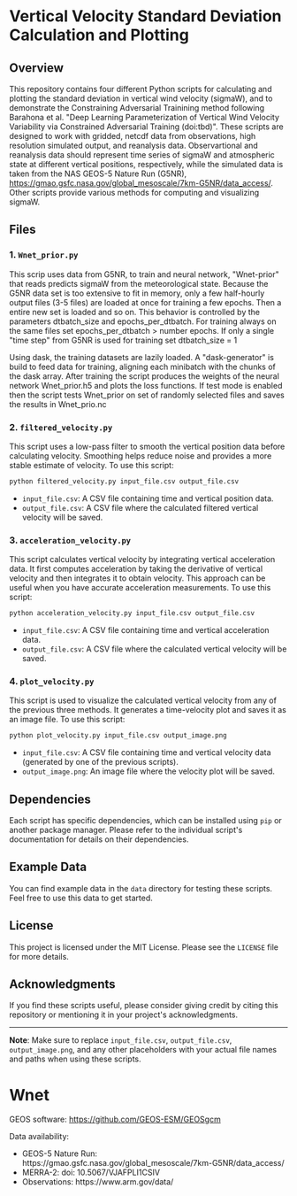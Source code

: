

# Vertical Velocity Standard Deviation Calculation and Plotting

## Overview

This repository contains four different Python scripts for calculating and plotting the standard deviation in vertical wind velocity (sigmaW), and to demonstrate the Constraining Adversarial Trainining method following Barahona et al. "Deep Learning Parameterization of Vertical Wind Velocity Variability via Constrained Adversarial Training (doi:tbd)". These scripts are designed to work with gridded, netcdf data from observations, high resolution simulated output, and reanalysis data. Observartional and reanalysis data should represent time series of sigmaW and atmospheric state  at different vertical positions, respectively, while the simulated data is taken from the NAS GEOS-5 Nature Run (G5NR), https://gmao.gsfc.nasa.gov/global_mesoscale/7km-G5NR/data_access/. Other scripts provide various methods for computing and visualizing sigmaW.

## Files

### 1. `Wnet_prior.py`

This scrip uses data from G5NR, to train and neural network, "Wnet-prior" that reads predicts sigmaW from the meteorological state. Because the G5NR data set is too extensive to fit in memory, only a few half-hourly output files (3-5 files) are loaded at once for training a few epochs. Then a entire new set is loaded and so on. This behavior is controlled by the parameters dtbatch_size and epochs_per_dtbatch. For training always on the same files set epochs_per_dtbatch > number epochs. If only a single "time step" from G5NR is used for training set dtbatch_size = 1   

Using dask, the training datasets are lazily loaded. A "dask-generator" is build to feed data for training, aligning each minibatch with the chunks of the dask array.  After training the script produces the weights of the neural network Wnet_prior.h5 and plots the loss functions. If test mode is enabled then the script tests Wnet_prior on set of randomly selected files and saves the results in Wnet_prio.nc 

### 2. `filtered_velocity.py`

This script uses a low-pass filter to smooth the vertical position data before calculating velocity. Smoothing helps reduce noise and provides a more stable estimate of velocity. To use this script:

```bash
python filtered_velocity.py input_file.csv output_file.csv
```

- `input_file.csv`: A CSV file containing time and vertical position data.
- `output_file.csv`: A CSV file where the calculated filtered vertical velocity will be saved.

### 3. `acceleration_velocity.py`

This script calculates vertical velocity by integrating vertical acceleration data. It first computes acceleration by taking the derivative of vertical velocity and then integrates it to obtain velocity. This approach can be useful when you have accurate acceleration measurements. To use this script:

```bash
python acceleration_velocity.py input_file.csv output_file.csv
```

- `input_file.csv`: A CSV file containing time and vertical acceleration data.
- `output_file.csv`: A CSV file where the calculated vertical velocity will be saved.

### 4. `plot_velocity.py`

This script is used to visualize the calculated vertical velocity from any of the previous three methods. It generates a time-velocity plot and saves it as an image file. To use this script:

```bash
python plot_velocity.py input_file.csv output_image.png
```

- `input_file.csv`: A CSV file containing time and vertical velocity data (generated by one of the previous scripts).
- `output_image.png`: An image file where the velocity plot will be saved.

## Dependencies

Each script has specific dependencies, which can be installed using `pip` or another package manager. Please refer to the individual script's documentation for details on their dependencies.

## Example Data

You can find example data in the `data` directory for testing these scripts. Feel free to use this data to get started.

## License

This project is licensed under the MIT License. Please see the `LICENSE` file for more details.

## Acknowledgments

If you find these scripts useful, please consider giving credit by citing this repository or mentioning it in your project's acknowledgments.

---

**Note**: Make sure to replace `input_file.csv`, `output_file.csv`, `output_image.png`, and any other placeholders with your actual file names and paths when using these scripts.

# Wnet

GEOS software: https://github.com/GEOS-ESM/GEOSgcm

Data availability:
<ul>
<li>GEOS-5 Nature Run: https://gmao.gsfc.nasa.gov/global_mesoscale/7km-G5NR/data_access/
<li>MERRA-2: doi: 10.5067/VJAFPLI1CSIV
<li>Observations: https://www.arm.gov/data/
